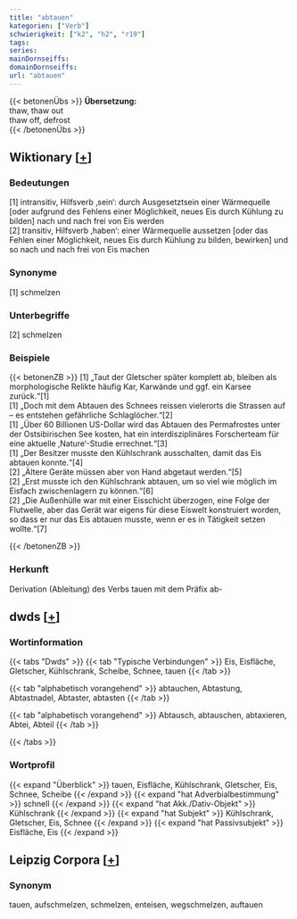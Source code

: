 ```yaml
---
title: "abtauen"
kategorien: ["Verb"]
schwierigkeit: ["k2", "h2", "r19"]
tags:
series:
mainDornseiffs:
domainDornseiffs:
url: "abtauen"
---
```


{{< betonenÜbs >}}
**Übersetzung:**  
thaw, thaw out  
thaw off, defrost  
{{< /betonenÜbs >}}

## Wiktionary [[+](https://de.wiktionary.org/wiki/abtauen)]

### Bedeutungen
[1] intransitiv, Hilfsverb ‚sein‘: durch Ausgesetztsein einer Wärmequelle [oder aufgrund des Fehlens einer Möglichkeit, neues Eis durch Kühlung zu bilden] nach und nach frei von Eis werden  
[2] transitiv, Hilfsverb ‚haben‘: einer Wärmequelle aussetzen [oder das Fehlen einer Möglichkeit, neues Eis durch Kühlung zu bilden, bewirken] und so nach und nach frei von Eis machen  

### Synonyme
[1] schmelzen  

### Unterbegriffe
[2] schmelzen  

### Beispiele
{{< betonenZB >}}
[1] „Taut der Gletscher später komplett ab, bleiben als morphologische Relikte häufig Kar, Karwände und ggf. ein Karsee zurück.“[1]  
[1] „Doch mit dem Abtauen des Schnees reissen vielerorts die Strassen auf – es entstehen gefährliche Schlaglöcher.“[2]  
[1] „Über 60 Billionen US-Dollar wird das Abtauen des Permafrostes unter der Ostsibirischen See kosten, hat ein interdisziplinäres Forscherteam für eine aktuelle ‚Nature‘-Studie errechnet.“[3]  
[1] „Der Besitzer musste den Kühlschrank ausschalten, damit das Eis abtauen konnte.“[4]  
[2] „Ältere Geräte müssen aber von Hand abgetaut werden.“[5]  
[2] „Erst musste ich den Kühlschrank abtauen, um so viel wie möglich im Eisfach zwischenlagern zu können.“[6]  
[2] „Die Außenhülle war mit einer Eisschicht überzogen, eine Folge der Flutwelle, aber das Gerät war eigens für diese Eiswelt konstruiert worden, so dass er nur das Eis abtauen musste, wenn er es in Tätigkeit setzen wollte.“[7]  

{{< /betonenZB >}}
### Herkunft
Derivation (Ableitung) des Verbs tauen mit dem Präfix ab-  



## dwds [[+](https://www.dwds.de/wb/abtauen)]

### Wortinformation
{{< tabs "Dwds" >}}
{{< tab "Typische Verbindungen" >}}
Eis, Eisfläche, Gletscher, Kühlschrank, Scheibe, Schnee, tauen
{{< /tab >}}

{{< tab "alphabetisch vorangehend" >}}
abtauchen, Abtastung, Abtastnadel, Abtaster, abtasten
{{< /tab >}}

{{< tab "alphabetisch vorangehend" >}}
Abtausch, abtauschen, abtaxieren, Abtei, Abteil
{{< /tab >}}

{{< /tabs >}}

### Wortprofil
{{< expand "Überblick" >}} tauen, Eisfläche, Kühlschrank, Gletscher, Eis, Schnee, Scheibe {{< /expand >}}
{{< expand "hat Adverbialbestimmung" >}} schnell {{< /expand >}}
{{< expand "hat Akk./Dativ-Objekt" >}} Kühlschrank {{< /expand >}}
{{< expand "hat Subjekt" >}} Kühlschrank, Gletscher, Eis, Schnee {{< /expand >}}
{{< expand "hat Passivsubjekt" >}} Eisfläche, Eis {{< /expand >}}

## Leipzig Corpora [[+](https://corpora.uni-leipzig.de/en/res?word=abtauen&corpusId=deu_newscrawl-public_2018)]


### Synonym
tauen, aufschmelzen, schmelzen, enteisen, wegschmelzen, auftauen

